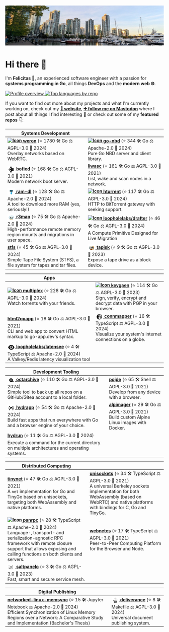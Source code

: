 ![Header of wheat with an orange tint](./docs/header.jpg)

# Hi there 👋

I'm **Felicitas 🌊**, an experienced software engineer with a passion for **systems programming in Go**, all things **DevOps** and the **modern web 🌐**.

<p>
<a display="inline" target="_blank" href="http://github-profile-summary-cards.vercel.app/api/cards/profile-details?username=pojntfx&theme=github">
    <img alt="Profile overview" src="http://github-profile-summary-cards.vercel.app/api/cards/profile-details?username=pojntfx&theme=github" height="160">
</a>

<a display="inline" target="_blank" href="http://github-profile-summary-cards.vercel.app/api/cards/repos-per-language?username=pojntfx&theme=github">
    <img alt="Top languages by repo" src="http://github-profile-summary-cards.vercel.app/api/cards/repos-per-language?username=pojntfx&theme=github" height="160">
</a>
</p>

If you want to find out more about my projects and what I'm currently working on, check out my **[🔗 website](https://felicitas.pojtinger.com/)**, **[➕ follow me on Mastodon](https://mastodon.social/@pojntfx)** where I post about all things I find interesting 🌌 or check out some of my **featured repos** 👇:

| **Systems Development**                                                                                                                                                                                                                                                                                                           |                                                                                                                                                                                                                                                                                                                                   |
| --------------------------------------------------------------------------------------------------------------------------------------------------------------------------------------------------------------------------------------------------------------------------------------------------------------------------------- | --------------------------------------------------------------------------------------------------------------------------------------------------------------------------------------------------------------------------------------------------------------------------------------------------------------------------------- |
| <a display="inline" target="_blank" href="https://github.com/pojntfx/weron"><b><img alt="Icon" src="https://raw.githubusercontent.com/pojntfx/weron/main/docs/icon.svg" height="24" align="top"> weron</b></a> (⭐ 1780 🛠️ Go ⚖️ AGPL-3.0 📅 2024) <br>Overlay networks based on WebRTC.                                          | <a display="inline" target="_blank" href="https://github.com/pojntfx/go-nbd"><b><img alt="Icon" src="https://raw.githubusercontent.com/pojntfx/go-nbd/main/docs/icon.svg" height="24" align="top"> go-nbd</b></a> (⭐ 344 🛠️ Go ⚖️ Apache-2.0 📅 2024) <br>Pure Go NBD server and client library.                                 |
| <a display="inline" target="_blank" href="https://github.com/pojntfx/bofied"><b><img alt="Icon" src="https://raw.githubusercontent.com/pojntfx/bofied/main/assets/bofied Icon.svg" height="24" align="top"> bofied</b></a> (⭐ 168 🛠️ Go ⚖️ AGPL-3.0 📅 2021) <br>Modern network boot server.                                     | <a display="inline" target="_blank" href="https://github.com/pojntfx/liwasc"><b>liwasc</b></a> (⭐ 161 🛠️ Go ⚖️ AGPL-3.0 📅 2021) <br>List, wake and scan nodes in a network.                                                                                                                                                     |
| <a display="inline" target="_blank" href="https://github.com/pojntfx/ram-dl"><b><img alt="Icon" src="https://raw.githubusercontent.com/pojntfx/ram-dl/main/docs/icon.svg" height="24" align="top"> ram-dl</b></a> (⭐ 128 🛠️ Go ⚖️ Apache-2.0 📅 2024) <br>A tool to download more RAM (yes, seriously!)                          | <a display="inline" target="_blank" href="https://github.com/pojntfx/htorrent"><b><img alt="Icon" src="https://raw.githubusercontent.com/pojntfx/htorrent/main/docs/icon.svg" height="24" align="top"> htorrent</b></a> (⭐ 117 🛠️ Go ⚖️ AGPL-3.0 📅 2024) <br>HTTP to BitTorrent gateway with seeking support.                   |
| <a display="inline" target="_blank" href="https://github.com/pojntfx/r3map"><b><img alt="Icon" src="https://raw.githubusercontent.com/pojntfx/r3map/main/docs/icon.svg" height="24" align="top"> r3map</b></a> (⭐ 75 🛠️ Go ⚖️ Apache-2.0 📅 2024) <br>High-performance remote memory region mounts and migrations in user space. | <a display="inline" target="_blank" href="https://github.com/loopholelabs/drafter"><b><img alt="Icon" src="https://raw.githubusercontent.com/loopholelabs/drafter/main/docs/icon.svg" height="24" align="top"> loopholelabs/drafter</b></a> (⭐ 46 🛠️ Go ⚖️ AGPL-3.0 📅 2024) <br>A Compute Primitive Designed for Live Migration |
| <a display="inline" target="_blank" href="https://github.com/pojntfx/stfs"><b>stfs</b></a> (⭐ 45 🛠️ Go ⚖️ AGPL-3.0 📅 2024) <br>Simple Tape File System (STFS), a file system for tapes and tar files.                                                                                                                           | <a display="inline" target="_blank" href="https://github.com/pojntfx/tapisk"><b><img alt="Icon" src="https://raw.githubusercontent.com/pojntfx/tapisk/main/docs/icon-light.png" height="24" align="top"> tapisk</b></a> (⭐ 9 🛠️ Go ⚖️ AGPL-3.0 📅 2023) <br>Expose a tape drive as a block device.                               |

| **Apps**                                                                                                                                                                                                                                                                                                                                |                                                                                                                                                                                                                                                                                                                                          |
| --------------------------------------------------------------------------------------------------------------------------------------------------------------------------------------------------------------------------------------------------------------------------------------------------------------------------------------- | ---------------------------------------------------------------------------------------------------------------------------------------------------------------------------------------------------------------------------------------------------------------------------------------------------------------------------------------- |
| <a display="inline" target="_blank" href="https://github.com/pojntfx/multiplex"><b><img alt="Icon" src="https://raw.githubusercontent.com/pojntfx/multiplex/main/docs/icon.svg" height="24" align="top"> multiplex</b></a> (⭐ 228 🛠️ Go ⚖️ AGPL-3.0 📅 2024) <br>Watch torrents with your friends.                                     | <a display="inline" target="_blank" href="https://github.com/pojntfx/keygaen"><b><img alt="Icon" src="https://raw.githubusercontent.com/pojntfx/keygaen/main/docs/icon-light.png" height="24" align="top"> keygaen</b></a> (⭐ 114 🛠️ Go ⚖️ AGPL-3.0 📅 2023) <br>Sign, verify, encrypt and decrypt data with PGP in your browser.       |
| <a display="inline" target="_blank" href="https://github.com/pojntfx/html2goapp"><b>html2goapp</b></a> (⭐ 18 🛠️ Go ⚖️ AGPL-3.0 📅 2021) <br>CLI and web app to convert HTML markup to go-app.dev&#39;s syntax.                                                                                                                         | <a display="inline" target="_blank" href="https://github.com/pojntfx/connmapper"><b><img alt="Icon" src="https://raw.githubusercontent.com/pojntfx/connmapper/main/docs/icon.svg" height="24" align="top"> connmapper</b></a> (⭐ 16 🛠️ TypeScript ⚖️ AGPL-3.0 📅 2024) <br>Visualize your system&#39;s internet connections on a globe. |
| <a display="inline" target="_blank" href="https://github.com/loopholelabs/latensee"><b><img alt="Icon" src="https://raw.githubusercontent.com/loopholelabs/latensee/main/docs/icon.svg" height="24" align="top"> loopholelabs/latensee</b></a> (⭐ 4 🛠️ TypeScript ⚖️ Apache-2.0 📅 2024) <br>A Valkey/Redis latency visualization tool |

| **Development Tooling**                                                                                                                                                                                                                                                                                                                            |                                                                                                                                                                                          |
| -------------------------------------------------------------------------------------------------------------------------------------------------------------------------------------------------------------------------------------------------------------------------------------------------------------------------------------------------- | ---------------------------------------------------------------------------------------------------------------------------------------------------------------------------------------- |
| <a display="inline" target="_blank" href="https://github.com/pojntfx/octarchive"><b><img alt="Icon" src="https://raw.githubusercontent.com/pojntfx/octarchive/main/docs/icon.svg" height="24" align="top"> octarchive</b></a> (⭐ 110 🛠️ Go ⚖️ AGPL-3.0 📅 2024) <br>Simple tool to back up all repos on a GitHub/Gitea account to a local folder. | <a display="inline" target="_blank" href="https://github.com/pojntfx/pojde"><b>pojde</b></a> (⭐ 65 🛠️ Shell ⚖️ AGPL-3.0 📅 2021) <br>Develop from any device with a browser.            |
| <a display="inline" target="_blank" href="https://github.com/pojntfx/hydrapp"><b><img alt="Icon" src="https://raw.githubusercontent.com/pojntfx/hydrapp/main/docs/icon.svg" height="24" align="top"> hydrapp</b></a> (⭐ 54 🛠️ Go ⚖️ Apache-2.0 📅 2024) <br>Build fast apps that run everywhere with Go and a browser engine of your choice.      | <a display="inline" target="_blank" href="https://github.com/pojntfx/alpimager"><b>alpimager</b></a> (⭐ 29 🛠️ Go ⚖️ AGPL-3.0 📅 2021) <br>Build custom Alpine Linux images with Docker. |
| <a display="inline" target="_blank" href="https://github.com/pojntfx/hydrun"><b>hydrun</b></a> (⭐ 11 🛠️ Go ⚖️ AGPL-3.0 📅 2024) <br>Execute a command for the current directory on multiple architectures and operating systems.                                                                                                                  |

| **Distributed Computing**                                                                                                                                                                                                                                                                                                                                                                                                            |                                                                                                                                                                                                                                                                                                  |
| ------------------------------------------------------------------------------------------------------------------------------------------------------------------------------------------------------------------------------------------------------------------------------------------------------------------------------------------------------------------------------------------------------------------------------------ | ------------------------------------------------------------------------------------------------------------------------------------------------------------------------------------------------------------------------------------------------------------------------------------------------ |
| <a display="inline" target="_blank" href="https://github.com/pojntfx/tinynet"><b>tinynet</b></a> (⭐ 47 🛠️ Go ⚖️ AGPL-3.0 📅 2021) <br>A `net` implementation for Go and TinyGo based on unisockets, targeting both WebAssembly and native platforms.                                                                                                                                                                                | <a display="inline" target="_blank" href="https://github.com/pojntfx/unisockets"><b>unisockets</b></a> (⭐ 34 🛠️ TypeScript ⚖️ AGPL-3.0 📅 2021) <br>A universal Berkeley sockets implementation for both WebAssembly (based on WebRTC) and native platforms with bindings for C, Go and TinyGo. |
| <a display="inline" target="_blank" href="https://github.com/pojntfx/panrpc"><b><img alt="Icon" src="https://raw.githubusercontent.com/pojntfx/panrpc/main/docs/icon.svg" height="24" align="top"> panrpc</b></a> (⭐ 28 🛠️ TypeScript ⚖️ Apache-2.0 📅 2024) <br>Language-, transport- and serialization-agnostic RPC framework with remote closure support that allows exposing and calling functions on both clients and servers. | <a display="inline" target="_blank" href="https://github.com/pojntfx/webnetes"><b>webnetes</b></a> (⭐ 17 🛠️ TypeScript ⚖️ AGPL-3.0 📅 2021) <br>Peer-to-Peer Computing Platform for the Browser and Node.                                                                                       |
| <a display="inline" target="_blank" href="https://github.com/pojntfx/saltpanelo"><b><img alt="Icon" src="https://raw.githubusercontent.com/pojntfx/saltpanelo/main/docs/icon-light.png" height="24" align="top"> saltpanelo</b></a> (⭐ 3 🛠️ Go ⚖️ AGPL-3.0 📅 2023) <br>Fast, smart and secure service mesh.                                                                                                                        |

| **Digital Publishing**                                                                                                                                                                                                                                                                                                  |                                                                                                                                                                                                                                                                                                                   |
| ----------------------------------------------------------------------------------------------------------------------------------------------------------------------------------------------------------------------------------------------------------------------------------------------------------------------- | ----------------------------------------------------------------------------------------------------------------------------------------------------------------------------------------------------------------------------------------------------------------------------------------------------------------- |
| <a display="inline" target="_blank" href="https://github.com/pojntfx/networked-linux-memsync"><b>networked-linux-memsync</b></a> (⭐ 15 🛠️ Jupyter Notebook ⚖️ Apache-2.0 📅 2024) <br>Efficient Synchronization of Linux Memory Regions over a Network: A Comparative Study and Implementation (Bachelor&#39;s Thesis) | <a display="inline" target="_blank" href="https://github.com/pojntfx/deliverance"><b><img alt="Icon" src="https://raw.githubusercontent.com/pojntfx/deliverance/main/docs/icon.svg" height="24" align="top"> deliverance</b></a> (⭐ 8 🛠️ Makefile ⚖️ AGPL-3.0 📅 2024) <br>Universal document publishing system. |
